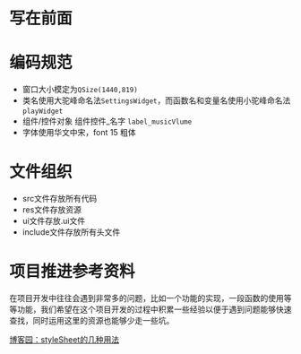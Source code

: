 

# 写在前面


# 编码规范

* 窗口大小模定为``QSize(1440,819)``
* 类名使用大驼峰命名法``SettingsWidget``，而函数名和变量名使用小驼峰命名法``playWidget``
* 组件/控件对象  组件控件_名字  ``label_musicVlume``
* 字体使用华文中宋，font 15 粗体


# 文件组织

* src文件存放所有代码
* res文件存放资源
* ui文件存放.ui文件
* include文件存放所有头文件


# 项目推进参考资料

在项目开发中往往会遇到非常多的问题，比如一个功能的实现，一段函数的使用等等功能，我们希望在这个项目开发的过程中积累一些经验以便于遇到问题能够快速查找，同时运用这里的资源也能够少走一些坑。

[博客园：styleSheet的几种用法](https://www.cnblogs.com/coffeegg/archive/2011/11/15/2249452.html)
